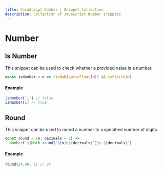 ```yaml
---
title: JavaScript Number | Snippet Collection
description: Collection of JavaScript Number snippets
---
```


# Number

## Is Number

This snippet can be used to check whether a provided value is a number.

```js
const isNumber = n => !isNaN(parseFloat(n)) && isFinite(n)
```

#### Example

```js
isNumber('1') // false
isNumber(1) // true
```

## Round

This snippet can be used to round a number to a specified number of digits.

```js
const round = (n, decimals = 0) =>
  Number(`${Math.round(`${n}e${decimals}`)}e-${decimals}`)
```

#### Example

```js
round(24.99, 1) // 25
```

